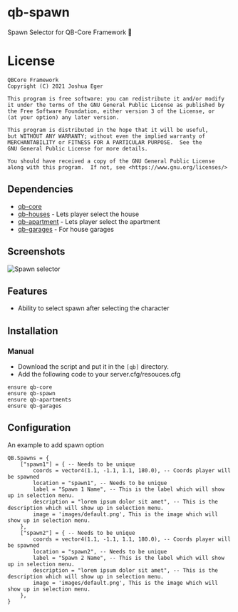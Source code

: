 # qb-spawn
Spawn Selector for QB-Core Framework :eagle:

# License

    QBCore Framework
    Copyright (C) 2021 Joshua Eger

    This program is free software: you can redistribute it and/or modify
    it under the terms of the GNU General Public License as published by
    the Free Software Foundation, either version 3 of the License, or
    (at your option) any later version.

    This program is distributed in the hope that it will be useful,
    but WITHOUT ANY WARRANTY; without even the implied warranty of
    MERCHANTABILITY or FITNESS FOR A PARTICULAR PURPOSE.  See the
    GNU General Public License for more details.

    You should have received a copy of the GNU General Public License
    along with this program.  If not, see <https://www.gnu.org/licenses/>


## Dependencies
- [qb-core](https://github.com/qbcore-framework/qb-core)
- [qb-houses](https://github.com/qbcore-framework/qb-houses) - Lets player select the house
- [qb-apartment](https://github.com/qbcore-framework/qb-apartment) - Lets player select the apartment
- [qb-garages](https://github.com/qbcore-framework/qb-garages) - For house garages

## Screenshots
![Spawn selector](https://r2.fivemanage.com/vMOkCnozwKRq1GH8rhuLB/image/Screenshot2025-03-16213421.png)

## Features
- Ability to select spawn after selecting the character

## Installation
### Manual
- Download the script and put it in the `[qb]` directory.
- Add the following code to your server.cfg/resouces.cfg
```
ensure qb-core
ensure qb-spawn
ensure qb-apartments
ensure qb-garages
```

## Configuration
An example to add spawn option
```
QB.Spawns = {
    ["spawn1"] = { -- Needs to be unique
        coords = vector4(1.1, -1.1, 1.1, 180.0), -- Coords player will be spawned
        location = "spawn1", -- Needs to be unique
        label = "Spawn 1 Name", -- This is the label which will show up in selection menu.
        description = "lorem ipsum dolor sit amet", -- This is the description which will show up in selection menu.
        image = 'images/default.png', This is the image which will show up in selection menu.
    },
    ["spawn2"] = { -- Needs to be unique
        coords = vector4(1.1, -1.1, 1.1, 180.0), -- Coords player will be spawned
        location = "spawn2", -- Needs to be unique
        label = "Spawn 2 Name", -- This is the label which will show up in selection menu.
        description = "lorem ipsum dolor sit amet", -- This is the description which will show up in selection menu.
        image = 'images/default.png', This is the image which will show up in selection menu.
    },
}
```
